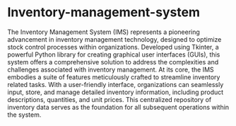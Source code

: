 # Inventory-management-system
The Inventory Management System (IMS) represents a pioneering advancement in inventory
management technology, designed to optimize stock control processes within organizations.
Developed using Tkinter, a powerful Python library for creating graphical user interfaces
(GUIs), this system offers a comprehensive solution to address the complexities and challenges
associated with inventory management.
At its core, the IMS embodies a suite of features meticulously crafted to streamline inventory
related tasks. With a user-friendly interface, organizations can seamlessly input, store, and
manage detailed inventory information, including product descriptions, quantities, and unit
prices. This centralized repository of inventory data serves as the foundation for all subsequent
operations within the system.
